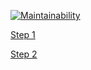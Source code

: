 [![Maintainability](https://api.codeclimate.com/v1/badges/73819d8753f1c9a83279/maintainability)](https://codeclimate.com/github/caviarman/project-lvl1-s360/maintainability)

[Step 1](https://asciinema.org/a/YAXGGMnLgdaf3RetZfkFHHZVF)


[Step 2](https://asciinema.org/a/eDRldmi85ovJDZJyGE0SXVCHM)